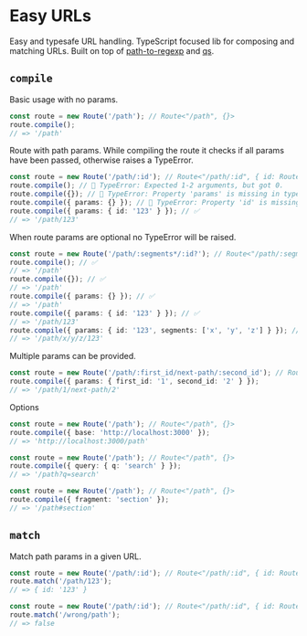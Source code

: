# Easy URLs

Easy and typesafe URL handling. TypeScript focused lib for composing and matching URLs. Built on top of [path-to-regexp](https://github.com/pillarjs/path-to-regexp) and [qs](https://github.com/ljharb/qs).

## `compile`

Basic usage with no params.

```ts
const route = new Route('/path'); // Route<"/path", {}>
route.compile();
// => '/path'
```

Route with path params. While compiling the route it checks if all params have been passed, otherwise raises a TypeError.

```ts
const route = new Route('/path/:id'); // Route<"/path/:id", { id: RouteParam }>
route.compile(); // 🚫 TypeError: Expected 1-2 arguments, but got 0.
route.compile({}); // 🚫 TypeError: Property 'params' is missing in type '{}'...
route.compile({ params: {} }); // 🚫 TypeError: Property 'id' is missing in type '{}' but required in type '{ id: RouteParam; }'.
route.compile({ params: { id: '123' } }); // ✅
// => '/path/123'
```

When route params are optional no TypeError will be raised.

```ts
const route = new Route('/path/:segments*/:id?'); // Route<"/path/:segments*/:id?", { id?: RouteParam; segments?: RouteParam | RouteParam[] }>
route.compile(); // ✅
// => '/path'
route.compile({}); // ✅
// => '/path'
route.compile({ params: {} }); // ✅
// => '/path'
route.compile({ params: { id: '123' } }); // ✅
// => '/path/123'
route.compile({ params: { id: '123', segments: ['x', 'y', 'z'] } }); // ✅
// => '/path/x/y/z/123'
```

Multiple params can be provided.

```ts
const route = new Route('/path/:first_id/next-path/:second_id'); // Route<"/path/:first_id/next-path/:second_id", { first_id: RouteParam; second_id: RouteParam }>
route.compile({ params: { first_id: '1', second_id: '2' } });
// => '/path/1/next-path/2'
```

Options

```ts
const route = new Route('/path'); // Route<"/path", {}>
route.compile({ base: 'http://localhost:3000' });
// => 'http://localhost:3000/path'
```

```ts
const route = new Route('/path'); // Route<"/path", {}>
route.compile({ query: { q: 'search' } });
// => '/path?q=search'
```

```ts
const route = new Route('/path'); // Route<"/path", {}>
route.compile({ fragment: 'section' });
// => '/path#section'
```

## `match`

Match path params in a given URL.

```ts
const route = new Route('/path/:id'); // Route<"/path/:id", { id: RouteParam }>
route.match('/path/123');
// => { id: '123' }
```

```ts
const route = new Route('/path/:id'); // Route<"/path/:id", { id: RouteParam }>
route.match('/wrong/path');
// => false
```
